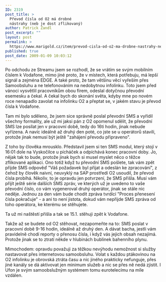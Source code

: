 ```yaml
---
ID: 2319
post_title: >
  Převod čísla od O2 má drobné
  nástrahy (neb je dost zflikovaný)
author: Patrick Zandl
post_excerpt: ""
layout: post
permalink: >
  https://www.marigold.cz/item/prevod-cisla-od-o2-ma-drobne-nastrahy-neb-je-dost-zflikovany
published: true
post_date: 2009-01-09 10:03:12
---
```

Po odchodu ze Streamu jsem se rozhodl, že se vrátím se svým mobilním číslem k Vodafone, mimo jiné proto, že v místech, která potřebuju, má lepší signál a zejména EDGE. A také proto, že tam většinu věcí vyřeším přes Samoobsluhu a ne telefonováním na nedobytnou infolinku. Toto jsem před vánoci vysvětlil pracovníkům obou firem, odeslal dotyčnou převodní esemesku a čekal. A čekal bych do skonání světa, kdyby mne po novém roce nenapadlo zavolat na infolinku O2 a přeptat se, v jakém stavu je převod čísla k Vodafone. 

Tam mi bylo sděleno, že jsem sice správně poslal převodní SMS a vyřídil všechny formality, ale už mi jaksi pán z O2 opomenul sdělit, že převodní SMS lze posílat jen v pracovní době, tedy do 16ti hodin, jinak nebude vyřízena. A navíc ideálně až druhý den poté, co jste se u operátorů stavili, protože jinak nemusí být ještě "zahájení převodu připraveno". 

Z toho by člověka mrousklo. Představil jsem si ten SMS modul, který stojí v 16:01 dole na Vyskočilce u pícháček a odpíchává konec pracovní doby. Jo, nějak tak to bude, protože jinak bych si musel myslet něco o těžce zflikované aplikaci. Ono totiž když tu převodní SMS pošlete, tak vám zpět přijde SMS odpověď "Váš požadavek byl přijat a odeslán ke zpracování", z čehož by člověk naivní, neuvyklý na SAP prostředí O2 usoudil, že převod čísla probíhá. Nikoliv, to je opravdu jen potvrzení, že SMS přišla. Musí vám přijít ještě série dalších SMS zpráv, ve kterých už je uvedeno to vaše převodní číslo, co vám vygeneroval druhý operátor, jinak se stále nic neděje. Jednou za den vám bude chodit zpráva tvrdící "Proces přenesení čísla pokračuje" - a ani to není jistota, dokud vám nepřijde SMS zpráva od toho operátora, ke kterému se stěhujete. 

Ta už mi naštěstí přišla a tak se 15.1. stěhuji zpět k Vodafone. 

Takže až se budete od O2 stěhovat, nezapomeňte na to: SMS poslat v pracovní době 9-16 hodin, ideálně až druhý den. A dávat bacha, jestli vám pravidelně chodí reporty o přenosu čísla, i když vás jejich obsah nezajímá. Protože jinak se to ztratí někde v hlubinách bublinek bahenního plynu. 

Mimochodem: opravdu považuji za těžkou nevýhodu nemožnost si služby nastavovat přes internetovou samoobsluhu. Volat s každou ptákovinou na O2 infolinku je obrovská ztráta času a nic jiného prakticky nefunguje, přes jiné kanály se dá aktivovat jen minimum služeb a nic se přes ně nedá zjistit. I Ufon je svým samoobslužným systémem tomu eurotelecímu na míle vzdálen.